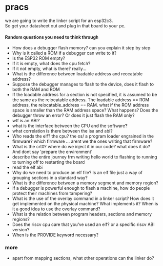 # pracs

we are going to write the linker script for an esp32c3.  
So get your datasheet out and plug in that board to your pc.  





#### Random questions you need to think through  
- How does a debugger flash memory?  can you explain it step by step
- Why is it called a ROM if a debugger can write to it?
- Is the ESP32 ROM empty? 
- If it is empty, what does the cpu fetch?  
- If it not empty, what is there? really...
- What is the difference between loadable address and reocatable address?  
- Suppose the debugger manages to flash to the device, does it flash to both the RAM and ROM
- If the loadable address for a section is not specified, it is assumed to be the same as the relocatable address. The loadable address == ROM address, the relocatable_address == RAM. what if the ROM address space is smaller than the RAM address space? What happens? Does the debugger throw an error? Or does it just flash the RAM only?
- wtf is an ABI?
- what is the interface between the CPU and the software?
- what correlation is there between the isa and abi?
- Who reads the elf? the cpu? the os/ a program loader engrained in the firmware? which firmware ... arent we the ones writing that firmware?
- What is the crt0? where do we inject it in our code? what does it do? And dont say 'prepare the environment'
- describe the entire journey frm writing hello world to flashing to running to turning off to restarting the board
- read the elf abi
- Why do we need to produce an elf file? Is an elf file just a way of grouping sections in a standard way?  
- What is the difference between a memory segment and memory region?
- If a debugger is powerful enough to flash a machine, how do people protect their machines from tampering?
- What is the use of the overlay command in a linker script? How does it get implemented on the physical machine? What implements it? When is it a good idea to use the overlay command?
- What is the relation between program headers, sections and memory regions?
- Does the riscv cpu care that you've used an elf? or a specific riscv ABI version?
- When is the PROVIDE keyword necessary?

### more
- apart from mapping sections, what other operations can the linker do?